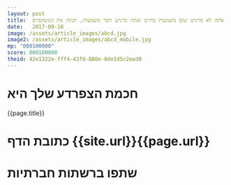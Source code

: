 ```yaml
---
layout: post
title:  אם אתה לא מרגיש שום משמעות בחיים ואתה מרגיש חסר משמעות, תנקה את המשקפיים. 
date:   2017-09-16
image: /assets/article_images/abcd.jpg
image2: /assets/article_images/abcd_mobile.jpg
mp: "000100000"
score: 000100000
theid: 42e1322e-fff4-43fd-880e-0de1d5c2eed8
---
```

# חכמת הצפרדע שלך היא
{{page.title}}

# כתובת הדף {{site.url}}{{page.url}}
# שתפו ברשתות חברתיות
